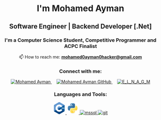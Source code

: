 
<h1 align="center">I'm Mohamed Ayman</h1>
<h2 align="center">Software Engineer | Backend Developer [.Net]</h2>

<h3 align="center">I'm a Computer Science Student, Competitive Programmer and ACPC Finalist</h3>

<p align="center">
  📫 How to reach me: <a href="mailto:mohamed0ayman0hacker@gmail.com"><strong>mohamed0ayman0hacker@gmail.com</strong></a>
</p>

<h3 align="center">Connect with me:</h3>

<p align="center">
    <a href="https://www.linkedin.com/in/mohamed-ayman-05361a289" target="_blank">
        <img src="https://raw.githubusercontent.com/rahuldkjain/github-profile-readme-generator/master/src/images/icons/Social/linked-in-alt.svg" alt="Mohamed Ayman" height="30" width="40" />
    </a>
    &nbsp;&nbsp;&nbsp;
    <a href="https://github.com/MohamedAymanHosny" target="_blank">
        <img src="https://raw.githubusercontent.com/rahuldkjain/github-profile-readme-generator/master/src/images/icons/Social/github.svg" alt="Mohamed Ayman GitHub" height="30" width="40" />
    </a>
    &nbsp;&nbsp;&nbsp;
    <a href="https://codeforces.com/profile/E_L_N_A_G_M" target="_blank">
        <img src="https://raw.githubusercontent.com/rahuldkjain/github-profile-readme-generator/master/src/images/icons/Social/codeforces.svg" alt="E_L_N_A_G_M" height="30" width="40" />
    </a>
</p>

<h3 align="center">Languages and Tools:</h3>
<p align="center"> 
  <a href="https://www.w3schools.com/cpp/" target="_blank" rel="noreferrer"> 
    <img src="https://raw.githubusercontent.com/devicons/devicon/master/icons/cplusplus/cplusplus-original.svg" alt="cplusplus" width="40" height="40"/> 
  </a> 
  <a href="https://www.python.org" target="_blank" rel="noreferrer"> 
    <img src="https://raw.githubusercontent.com/devicons/devicon/master/icons/python/python-original.svg" alt="python" width="40" height="40"/> 
  </a> 
   <a href="https://www.microsoft.com/en-us/sql-server" target="_blank" rel="noreferrer"> 
    <img src="https://www.svgrepo.com/show/303229/microsoft-sql-server-logo.svg" alt="mssql" width="40" height="40"/> 
  </a> 
  <a href="https://git-scm.com/" target="_blank" rel="noreferrer"> 
    <img src="https://www.vectorlogo.zone/logos/git-scm/git-scm-icon.svg" alt="git" width="40" height="40"/> 
  </a> 
   
</p>

